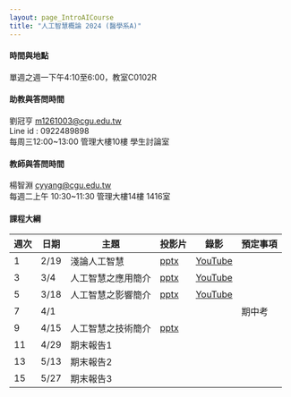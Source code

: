 ```yaml
---
layout: page_IntroAICourse
title: "人工智慧概論 2024 (醫學系A)"
---
```


<!---
開課序號 60858
學生人數 56人
-->
#### 時間與地點
單週之週一下午4:10至6:00，教室C0102R<br/>

#### 助教與答問時間
劉冠亨 m1261003@cgu.edu.tw <br/>
Line id : 0922489898 <br/>
每周三12:00~13:00 管理大樓10樓 學生討論室 <br/>

#### 教師與答問時間
楊智淵 cyyang@cgu.edu.tw <br/>
每週二上午 10:30~11:30 管理大樓14樓 1416室<br/>

#### 課程大綱

|週次|日期         |主題                  |投影片 |錄影     | 預定事項     |
|--- |---         |---                   |---   |---      |---          |
|1   |2/19        | 淺論人工智慧          | [pptx](https://changgunguniversity-my.sharepoint.com/:p:/g/personal/d000019097_cgu_edu_tw/EU8JfJEyfAJNpqhA2qOkV0QBOpIbhjIGk1L55A93MsPQHw?e=yxXdz7)   |  [YouTube](https://youtu.be/BBuKagiEx38)     |             |
|3   |3/4         | 人工智慧之應用簡介     | [pptx](https://changgunguniversity-my.sharepoint.com/:p:/g/personal/d000019097_cgu_edu_tw/EW7vPBekZjpDiW4zAck-z1oBFgyF8yNXhJPfCnfU0MG9fQ?e=Jl2bWL)     | [YouTube](https://youtu.be/dqY9D7oKt2k)        |             |
|5   |3/18        | 人工智慧之影響簡介     | [pptx](https://changgunguniversity-my.sharepoint.com/:p:/g/personal/d000019097_cgu_edu_tw/EbqnUodDbLRFixSknUEMwCUBRcQppmkWRalnLMe14gZwtw?e=jqszgX)     | [YouTube](https://youtu.be/GxOOEjV8-Zc)        |             |
|7   |4/1         |                      |      |         |  期中考      |
|9   |4/15        | 人工智慧之技術簡介   | [pptx](https://changgunguniversity-my.sharepoint.com/:p:/g/personal/d000019097_cgu_edu_tw/EczsMN4RJL1At1nbJzKYCNUBrNh0vuCSyAE_BQw3dWDVZQ?e=hRuTG9)     |         |             |
|11  |4/29        | 期末報告1  |      |         |     |
|13  |5/13        | 期末報告2  |      |         |     |
|15  |5/27        | 期末報告3  |      |         |      |

<br/>


